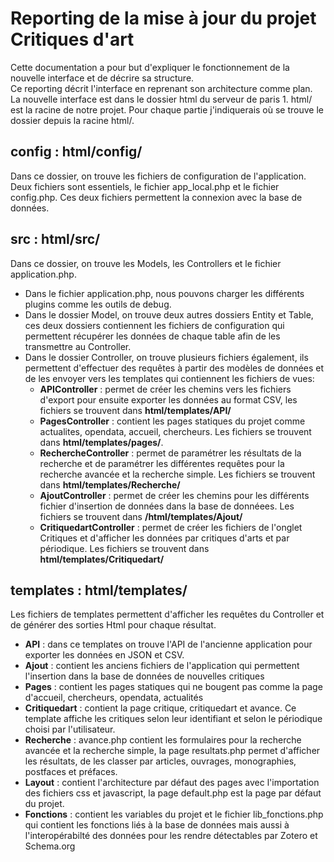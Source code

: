 # Reporting de la mise à jour du projet Critiques d'art
Cette documentation a pour but d'expliquer le fonctionnement de la nouvelle interface et de décrire sa structure.  
Ce reporting décrit l'interface en reprenant son architecture comme plan.  
La nouvelle interface est dans le dossier html du serveur de paris 1. html/ est la racine de notre projet. Pour chaque partie j'indiquerais où se trouve le dossier depuis la racine html/.  

## config : html/config/
Dans ce dossier, on trouve les fichiers de configuration de l'application. Deux fichiers sont essentiels, le fichier app_local.php et le fichier config.php. Ces deux fichiers permettent la connexion avec la base de données. 

## src : html/src/
Dans ce dossier, on trouve les Models, les Controllers et le fichier application.php.
* Dans le fichier application.php, nous pouvons charger les différents plugins comme les outils de debug.
* Dans le dossier Model, on trouve deux autres dossiers Entity et Table, ces deux dossiers contiennent les fichiers de configuration qui permettent récupérer les données de chaque table afin de les transmettre au Controller.
* Dans le dossier Controller, on trouve plusieurs fichiers également, ils permettent d'effectuer des requêtes à partir des modèles de données et de les envoyer vers les templates qui contiennent les fichiers de vues:
    * **APIController** : permet de créer les chemins vers les fichiers d'export pour ensuite exporter les données au format CSV, les fichiers se trouvent dans **html/templates/API/**
    * **PagesController** : contient les pages statiques du projet comme actualites, opendata, accueil, chercheurs. Les fichiers se trouvent dans **html/templates/pages/**.
    * **RechercheController** : permet de paramétrer les résultats de la recherche et de paramétrer les différentes requêtes pour la recherche avancée et la recherche simple. Les fichiers se trouvent dans **html/templates/Recherche/**
    * **AjoutController** : permet de créer les chemins pour les différents fichier d'insertion de données dans la base de donnéees. Les fichiers se trouvent dans **/html/templates/Ajout/**
    * **CritiquedartController** : permet de créer les fichiers de l'onglet Critiques et d'afficher les données par critiques d'arts et par périodique. Les fichiers se trouvent dans **html/templates/Critiquedart/**

## templates : html/templates/

Les fichiers de templates permettent d'afficher les requêtes du Controller et de générer des sorties Html pour chaque résultat. 

* **API** : dans ce templates on trouve l'API de l'ancienne application pour exporter les données en JSON et CSV.
* **Ajout** : contient les anciens fichiers de l'application qui permettent l'insertion dans la base de données de nouvelles critiques
* **Pages** : contient les pages statiques qui ne bougent pas comme la page d'accueil, chercheurs, opendata, actualités
* **Critiquedart** : contient la page critique, critiquedart et avance. Ce template affiche les critiques selon leur identifiant et selon le périodique choisi par l'utilisateur.
* **Recherche** : avance.php contient les formulaires pour la recherche avancée et la recherche simple, la page resultats.php permet d'afficher les résultats, de les classer par articles, ouvrages, monographies, postfaces et préfaces. 
* **Layout** : contient l'architecture par défaut des pages avec l'importation des fichiers css et javascript, la page default.php est la page par défaut du projet. 
* **Fonctions** : contient les variables du projet et le fichier lib_fonctions.php qui contient les fonctions liés à la base de données mais aussi à l'interopérabilté des données pour les rendre détectables par Zotero et Schema.org